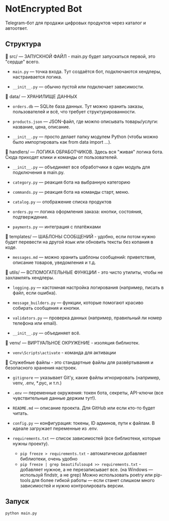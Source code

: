 # NotEncrypted Bot

Telegram-бот для продажи цифровых продуктов через каталог и автоответ.



## Структура


📂 src/ — ЗАПУСКНОЙ ФАЙЛ  -  main.py будет запускаться первой, это "сердце" всего.

- `main.py` — точка входа. Тут создаётся бот, подключаются хендлеры, настраивается логика.

- `__init__.py` — обычно пустой или подключает зависимости.



📂 data/ — ХРАНИЛИЩЕ ДАННЫХ

- `orders.db` — SQLite база данных. Тут можно хранить заказы, пользователей и всё, что требует структурированности.

- `products.json` — JSON-файл, где можno описывать товары/услуги: название, цена, описание.

- `__init__.py` — просто делает папку модулем Python (чтобы можно было импортировать как from data import ...).



📂 handlers/ — ЛОГИКА ОБРАБОТЧИКОВ.  Здесь вся "живая" логика бота. Сюда приходят клики и команды от пользователей.

- `__init__.py` — объединяет все обработчики в один модуль для подключения в main.py.

- `category.py` — реакция бота на выбранную категорию

- `commands.py` — реакция бота на команды старт, меню.

- `catalog.py` — отображение списка продуктов

- `orders.py` — логика оформления заказа: кнопки, состояния, подтверждение.

- `payments.py` — интеграция с платёжками




📂 templates/ — ШАБЛОНЫ СООБЩЕНИЙ - удобно, если потом нужно будет перевести на другой язык или обновить тексты без копания в коде.

- `messages.md` — можно хранить шаблоны сообщений: приветствия, описание товаров, уведомления и т.д.



📂 utils/ — ВСПОМОГАТЕЛЬНЫЕ ФУНКЦИИ - это чисто утилиты, чтобы не захламлять хендлеры.

- `logging.py` — кастомная настройка логирования (например, писать в файл, если ошибка).

- `message_builders.py` — функции, которые помогают красиво собирать сообщения и кнопки.

- `validators.py` — проверка данных (например, правильный ли номер телефона или email).

- `__init__.py` — объединяет всё.



📁 venv/ — ВИРТУАЛЬНОЕ ОКРУЖЕНИЕ - изоляция библиотек. 

- `venv\Scripts\activate` - команда для активации



🧾 Служебные файлы -  это стандартные файлы для развёртывания и безопасного хранения настроек.

- `gitignore` — указывает Git'у, какие файлы игнорировать (например, venv, .env, *.pyc, и т.п.)

- `.env` — переменные окружения: токен бота, секреты, API-ключи (все чувствительные данные держим тут!).

- `README.md` — описание проекта. Для GitHub или если кто-то будет читать.

- `config.py` — конфигурация: токены, ID админов, пути к файлам. В идеале загружает переменные из .env.

- `requirements.txt` — список зависимостей (все библиотеки, которые нужны проекту). 
  - `pip freeze > requirements.txt` - автоматически добавляет библиотеки, очень удобно
  - `pip freeze | grep beautifulsoup4 >> requirements.txt` - добавляет нужное, а не перезаписывает все. 
  (на Windows — используй findstr, а не grep)
  Можно использовать poetry или pip-tools для более гибкой работы — если станет слишком много зависимостей и нужно контролировать версии.







## Запуск

```bash
python main.py
